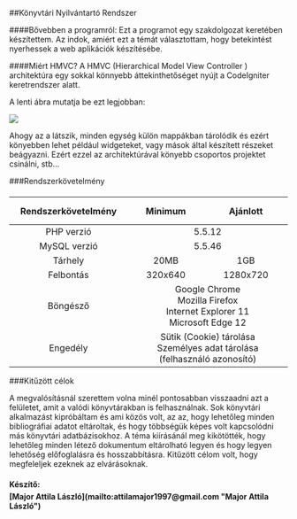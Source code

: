 ##Könyvtári Nyilvántartó Rendszer

####Bővebben a programról:
Ezt a programot egy szakdolgozat keretében készítettem. Az indok, amiért ezt a témát választottam, hogy betekintést nyerhessek a web aplikációk készítésébe.

####Miért HMVC?
A HMVC (Hierarchical Model View Controller ) architektúra egy sokkal könnyebb áttekinthetőséget nyújt a CodeIgniter keretrendszer alatt.

A lenti ábra mutatja be ezt legjobban:

![](https://res.cloudinary.com/inviqa-uk/image/upload/v1470132019/mvc-hmvc.png)

Ahogy az a látszik, minden egység külön mappákban tárolódik és ezért könyebben lehet például widgeteket, vagy mások által készített részeket beágyazni. Ezért ezzel az architektúrával könyebb csoportos projektet csinálni, stb...

###Rendszerkövetelmény

<table style="margin-top: 20px;"><thead><tr><th style="text-align:center; height: 50px; padding-left: 20px; padding-right: 20px;">Rendszerkövetelmény</th><th style="text-align:center">Minimum</th><th style="text-align:center">Ajánlott</th></tr></thead><tbody><tr><td style="text-align:center">PHP verzió</td><td style="text-align:center" colspan="2">5.5.12</td></tr><tr><td style="text-align:center">MySQL verzió</td><td style="text-align:center" colspan="2">5.5.46</td></tr><tr><td style="text-align:center">Tárhely</td><td style="text-align:center">20MB</td><td style="text-align:center">1GB</td></tr><tr><td style="text-align:center">Felbontás</td><td style="text-align:center">320x640</td><td style="text-align:center">1280x720</td></tr><tr><td style="text-align:center">Böngésző</td><td style="text-align:center" colspan="2">Google Chrome<br/>Mozilla Firefox<br/>Internet Explorer 11<br/>Microsoft Edge 12</td></tr><tr><td style="text-align:center">Engedély</td><td style="text-align:center" colspan="2">Sütik (Cookie) tárolása<br/>Személyes adat tárolása (felhasználó azonosító)</td></tr></tbody></table>



###Kitűzött célok

A megvalósításnál szerettem volna minél pontosabban visszaadni azt a felületet, amit a valódi könyvtárakban is felhasználnak. Sok könyvtári alkalmazást kipróbáltam és ami közös volt, az az, hogy lehetőleg minden bibliográfiai adatot eltároltak, és hogy többségük képes volt kapcsolódni más könyvtári adatbázisokhoz. A téma kiírásánál meg kikötötték, hogy lehetőleg minden létező dokumentum eltárolható legyen és hogy legyen lehetőség előfoglalásra és hosszabbításra. Kitűzött célom volt, hogy megfeleljek ezeknek az elvárásoknak. 

<h4 style="margin-bottom: 5px;">Készítő:</h4><b>[Major Attila László](mailto:attilamajor1997@gmail.com "Major Attila László")</b>
